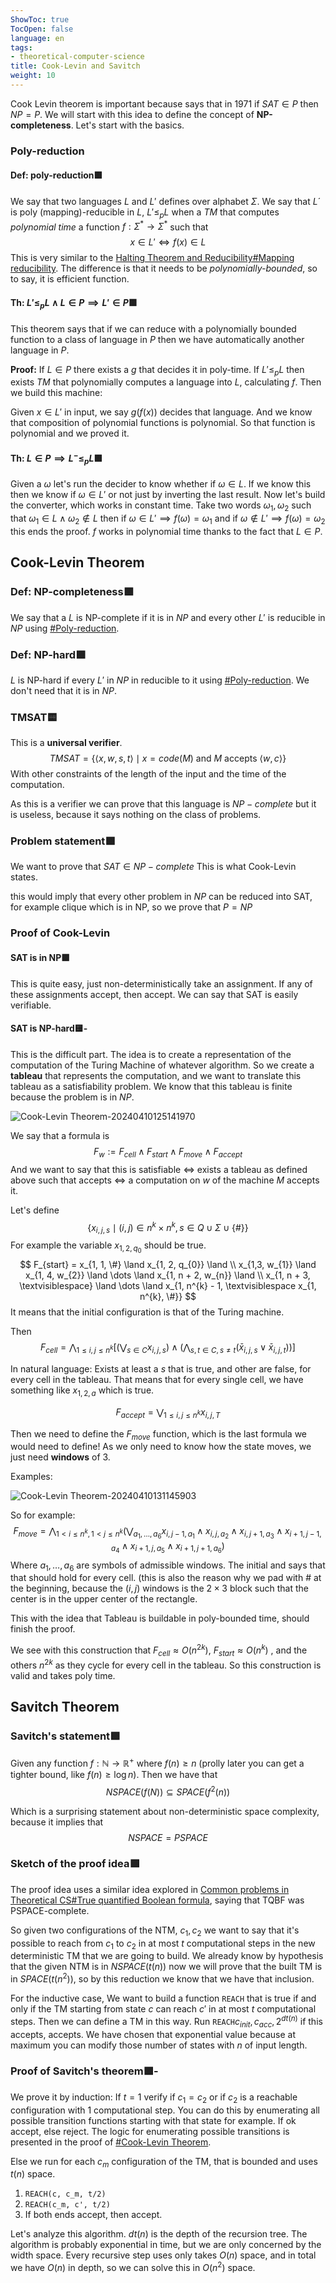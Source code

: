 ```yaml
---
ShowToc: true
TocOpen: false
language: en
tags:
- theoretical-computer-science
title: Cook-Levin and Savitch
weight: 10
---
```


Cook Levin theorem is important because says that in 1971 if $SAT \in P$ then $NP = P$. We will start with this idea to define the concept of **NP-completeness**. Let's start with the basics.

###  Poly-reduction

#### Def: poly-reduction🟩

We say that two languages $L$ and $L'$ defines over alphabet $\Sigma$. We say that $L´$ is poly (mapping)-reducible in $L$, $L' \leq_{p} L$ when a $TM$ that computes *polynomial time* a function $f: \Sigma^{*} \to \Sigma^{*}$  such that
$$
x \in L' \iff f(x) \in L
$$
This is very similar to the [Halting Theorem and Reducibility#Mapping reducibility](./halting-theorem-and-reducibility#mapping-reducibility).
The difference is that it needs to be *polynomially-bounded*, so to say, it is efficient function.

#### Th: $L' \leq_{p} L \land L \in P \implies L' \in P$🟩
This theorem says that if we can reduce with a polynomially bounded function to a class of language in $P$ then we have automatically another language in $P$.

**Proof:**
If $L \in P$ there exists a  $g$ that decides it in poly-time. If $L' \leq _p L$ then exists $TM$ that polynomially computes a language into $L$, calculating $f$. Then we build this machine:

Given $x \in L'$ in input, we say $g(f(x))$ decides that language. And we know that composition of polynomial functions is polynomial. So that function is polynomial and we proved it.


#### Th: $L \in P \implies L^{-} \leq_{p} L$🟩

Given a $\omega$ let's run the decider to know whether if $\omega \in L$. If we know this then we know if $\omega \in L'$ or not just by inverting the last result.
Now let's build the converter, which works in constant time. Take two words $\omega_{1}, \omega_{2}$ such that $\omega_{1} \in L \land \omega_{2} \not \in L$ then if $\omega \in L' \implies f(\omega) = \omega_{1}$ and if $\omega \not \in L' \implies f(\omega) = \omega_{2}$ this ends the proof.
$f$ works in polynomial time thanks to the fact that $L \in P$.

## Cook-Levin Theorem

### Def: NP-completeness🟩
We say that a $L$ is NP-complete if it is in $NP$ and every other $L'$ is reducible in $NP$ using [#Poly-reduction](#poly-reduction).

### Def: NP-hard🟩
$L$ is NP-hard if every $L'$ in $NP$ in reducible to it using [#Poly-reduction](#poly-reduction). We don't need that it is in $NP$.

### TMSAT🟨

This is a **universal verifier**.
$$
TMSAT = \left\{  \langle x, w, s,t \rangle  \mid x = code(M) \text{ and } M \text{ accepts } \langle w, c \rangle  \right\} 
$$
With other constraints of the length of the input and the time of the computation.

As this is a verifier we can prove that this language is $NP-complete$ but it is useless, because it says nothing on the class of problems.


### Problem statement🟩
We want to prove that $SAT \in NP-complete$ This is what Cook-Levin states.

this would imply that every other problem in $NP$ can be reduced into SAT, for example clique which is in NP, so we prove that $P = NP$


### Proof of Cook-Levin

#### SAT is in NP🟩
This is quite easy, just non-deterministically take an assignment. If any of these assignments accept, then accept.
We can say that SAT is easily verifiable.

#### SAT is NP-hard🟨-

This is the difficult part.
The idea is to create a representation of the computation of the Turing Machine of whatever algorithm. So we create a **tableau** that represents the computation, and we want to translate this tableau as a satisfiability problem. We know that this tableau is finite because the problem is in $NP$.

![Cook-Levin Theorem-20240410125141970](./static/images/cook-levin-theorem-20240410125141970.png)

We say that a formula is
$$
F_{w} := F_{cell} \land F_{start} \land F_{move} \land F_{accept}
$$
And we want to say that this is satisfiable $\iff$ exists a tableau as defined above such that accepts $\iff$ a computation on $w$ of the machine $M$ accepts it.

Let's define
$$
\left\{ x _{i, j, s} \mid (i, j) \in n^{k} \times n^{k} ,s \in Q \cup \Sigma \cup \left\{ \# \right\}  \right\} 
$$
For example the variable $x_{1, 2, q_{0}}$ should be true.
$$
F_{start} = x_{1, 1, \#} \land x_{1, 2, q_{0}} \land \\
x_{1,3, w_{1}} \land x_{1, 4, w_{2}} \land \dots \land x_{1, n + 2, w_{n}} \land \\
x_{1, n + 3, \textvisiblespace} \land \dots \land x_{1, n^{k} - 1, \textvisiblespace x_{1, n^{k}, \#}}
$$
It means that the initial configuration is that of the Turing machine.

Then 
$$
F_{cell} = \bigwedge_{1 \leq i, j \leq n ^{k}} \left[ (\bigvee_{s \in C} x_{i, j , s}) \land (\bigwedge_{s, t \in C, s\neq t} (\bar{x}_{i, j, s} \lor \bar{x}_{i,j,t})) \right] 
$$

In natural language:
Exists at least a $s$ that is true, and other are false, for every cell in the tableau. That means that for every single cell, we have something like $x_{1, 2, a}$ which is true.


$$
F_{accept} = \bigvee_{1 \leq i, j \leq n^{k}} x_{i,j, T}
$$

Then we need to define the $F_{move}$ function, which is the last formula we would need to define!
As we only need to know how the state moves, we just need **windows** of 3.

Examples:

![Cook-Levin Theorem-20240410131145903](./static/images/cook-levin-theorem-20240410131145903.png)

So for example:
$$
F_{move} = \bigwedge_{1 <i\leq n^{k}, 1 < j \leq n^{k}} \left( \bigvee_{a_{1},\dots, a_{6}} x_{i,j-1,a_{1}} \land x_{i,j, a_{2}} \land x_{i, j + 1, a_{3}} \land x_{i+1, j-1, a_{4}} \land x_{i+1, j , a_{5}} \land x_{i+1, j+ 1, a_{6}}\right) 
$$
Where $a_{1}, \dots, a_{6}$ are symbols of admissible windows.
The initial and says that that should hold for every cell. (this is also the reason why we pad with $\#$ at the beginning, because the $(i, j)$ windows is the $2\times{3}$  block such that the center is in the upper center of the rectangle.

This with the idea that Tableau is buildable in poly-bounded time, should finish the proof.

We see with this construction that
$F_{cell} \approx O(n^{2k})$, $F_{start} \approx O(n^{k})$ , and the others $n^{2k}$ as they cycle for every cell in the tableau. So this construction is valid and takes poly time.

## Savitch Theorem

### Savitch's statement🟩
Given any function $f : \mathbb{N} \to \mathbb{R}^{+}$ where $f(n) \geq n$ (prolly later you can get a tighter bound, like $f(n) \geq \log n$).
Then we have that
$$
NSPACE(f(N)) \subseteq SPACE(f^{2}(n))
$$

Which is a surprising statement about non-deterministic space complexity, because it implies that
$$
NSPACE = PSPACE
$$

### Sketch of the proof idea🟩
The proof idea uses a similar idea explored in [Common problems in Theoretical CS#True quantified Boolean formula](./common-problems-in-theoretical-cs#true-quantified-boolean-formula), saying that TQBF was PSPACE-complete.

So given two configurations of the NTM, $c_{1}, c_{2}$ we want to say that it's possible to reach from $c_{1}$ to $c_{2}$ in at most $t$ computational steps in the new deterministic TM that we are going to build.
We already know by hypothesis that the given NTM is in $NSPACE(t(n))$ now we will prove that the built TM is in $SPACE(t(n^{2}))$, so by this reduction we know that we have that inclusion.

For the inductive case, We want to build a function `REACH` that is true if and only if the TM starting from state $c$ can reach $c'$ in at most $t$ computational steps.
Then we can define a TM in this way.
Run `REACH`$c_{init}, c_{acc}, 2^{dt(n)}$ if this accepts, accepts. We have chosen that exponential value because at maximum you can modify those number of states with $n$ of input length.

### Proof of Savitch's theorem🟩-
We prove it by induction:
If $t=1$ verify if $c_{1} = c_{2}$ or if $c_{2}$ is a reachable configuration with $1$ computational step. You can do this by enumerating all possible transition functions starting with that state for example. If ok accept, else reject.
The logic for enumerating possible transitions is presented in the proof of [#Cook-Levin Theorem](#cook-levin-theorem).

Else we run for each $c_{m}$ configuration of the TM, that is bounded and uses $t(n)$ space.
1. `REACH(c, c_m, t/2)`
2. `REACH(c_m, c', t/2)`
3. If both ends accept, then accept.

Let's analyze this algorithm. $dt(n)$ is the depth of the recursion tree. The algorithm is probably exponential in time, but we are only concerned by the width space.
Every recursive step uses only takes $O(n)$ space, and in total we have $O(n)$ in depth, so we can solve this in $O(n^{2})$ space.
